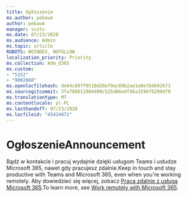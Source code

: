 ```yaml
---
title: Ogłoszenie
ms.author: pebaum
author: pebaum
manager: scotv
ms.date: 07/23/2020
ms.audience: Admin
ms.topic: article
ROBOTS: NOINDEX, NOFOLLOW
localization_priority: Priority
ms.collection: Adm_O365
ms.custom:
- "5152"
- "9002660"
ms.openlocfilehash: de64c897f9518d20ef9ac09b2ae1e0e784b92673
ms.sourcegitcommit: 3fa780811984400c525d66edf46a3196f6290df0
ms.translationtype: MT
ms.contentlocale: pl-PL
ms.lasthandoff: 07/23/2020
ms.locfileid: "45424072"
---
```

# <a name="announcement"></a><span data-ttu-id="3b182-102">Ogłoszenie</span><span class="sxs-lookup"><span data-stu-id="3b182-102">Announcement</span></span>

<span data-ttu-id="3b182-103">Bądź w kontakcie i pracuj wydajnie dzięki usługom Teams i usłudze Microsoft 365, nawet gdy pracujesz zdalnie.</span><span class="sxs-lookup"><span data-stu-id="3b182-103">Keep in touch and stay productive with Teams and Microsoft 365, even when you're working remotely.</span></span> <span data-ttu-id="3b182-104">Aby dowiedzieć się więcej, zobacz [Praca zdalnie z usługą Microsoft 365](https://aka.ms/remote-work).</span><span class="sxs-lookup"><span data-stu-id="3b182-104">To learn more, see [Work remotely with Microsoft 365](https://aka.ms/remote-work).</span></span>